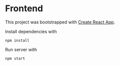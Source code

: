# Frontend

This project was bootstrapped with [Create React App](https://github.com/facebook/create-react-app).

Install dependencies with
```
npm install
```

Run server with
```
npm start
```
